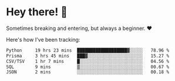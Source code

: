 # Hey there! 👋
Sometimes breaking and entering, but always a beginner. ❤️

Here's how I've been tracking:
<!--START_SECTION:waka-->

```txt
Python     19 hrs 23 mins  ███████████████████▓░░░░░   78.96 %
Prisma     3 hrs 45 mins   ███▓░░░░░░░░░░░░░░░░░░░░░   15.27 %
CSV/TSV    1 hr 7 mins     █░░░░░░░░░░░░░░░░░░░░░░░░   04.56 %
SQL        9 mins          ▒░░░░░░░░░░░░░░░░░░░░░░░░   00.67 %
JSON       2 mins          ░░░░░░░░░░░░░░░░░░░░░░░░░   00.18 %
```

<!--END_SECTION:waka-->
